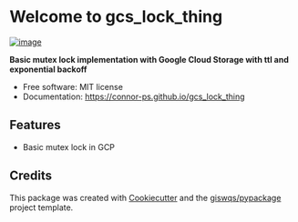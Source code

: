 # Welcome to gcs_lock_thing


[![image](https://img.shields.io/pypi/v/gcs_lock_thing.svg)](https://pypi.python.org/pypi/gcs_lock_thing)


**Basic mutex lock implementation with Google Cloud Storage with ttl and exponential backoff**


-   Free software: MIT license
-   Documentation: <https://connor-ps.github.io/gcs_lock_thing>
    

## Features

-   Basic mutex lock in GCP

## Credits

This package was created with [Cookiecutter](https://github.com/cookiecutter/cookiecutter) and the [giswqs/pypackage](https://github.com/giswqs/pypackage) project template.
